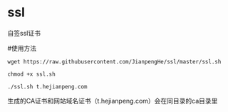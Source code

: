 # ssl
自签ssl证书

#使用方法

`wget https://raw.githubusercontent.com/JianpengHe/ssl/master/ssl.sh`

`chmod +x ssl.sh`

`./ssl.sh t.hejianpeng.com`

生成的CA证书和网站域名证书（t.hejianpeng.com）会在同目录的ca目录里
